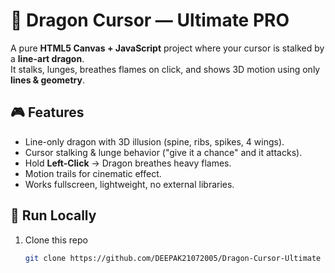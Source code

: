 # 🐉 Dragon Cursor — Ultimate PRO

A pure **HTML5 Canvas + JavaScript** project where your cursor is stalked by a **line-art dragon**.  
It stalks, lunges, breathes flames on click, and shows 3D motion using only **lines & geometry**.

## 🎮 Features
- Line-only dragon with 3D illusion (spine, ribs, spikes, 4 wings).  
- Cursor stalking & lunge behavior ("give it a chance" and it attacks).  
- Hold **Left-Click** → Dragon breathes heavy flames.  
- Motion trails for cinematic effect.  
- Works fullscreen, lightweight, no external libraries.  

## 🚀 Run Locally
1. Clone this repo  
   ```bash
   git clone https://github.com/DEEPAK21072005/Dragon-Cursor-Ultimate
